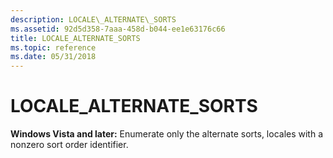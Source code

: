 ```yaml
---
description: LOCALE\_ALTERNATE\_SORTS
ms.assetid: 92d5d358-7aaa-458d-b044-ee1e63176c66
title: LOCALE_ALTERNATE_SORTS
ms.topic: reference
ms.date: 05/31/2018
---
```


# LOCALE\_ALTERNATE\_SORTS

**Windows Vista and later:** Enumerate only the alternate sorts, locales with a nonzero sort order identifier.

 

 



